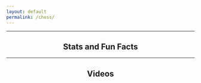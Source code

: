 ```yaml
---
layout: default
permalink: /chess/
---
```


---

<h2 align="center">Stats and Fun Facts</h2>

---

<h2 align="center">Videos</h2>
